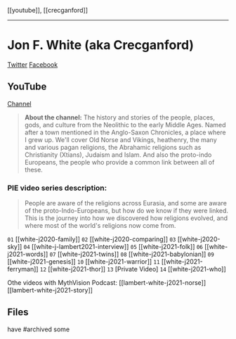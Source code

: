 [[youtube]], [[crecganford]]

---

# Jon F. White (aka Crecganford)

[Twitter](https://twitter.com/crecganford)
[Facebook](https://www.facebook.com/crecganford)

## YouTube
[Channel](https://www.youtube.com/channel/UChhMB_J0kz8eBJECy4d5uSQ)

> **About the channel:**
> The history and stories of the people, places, gods, and culture from the Neolithic to the early Middle Ages. Named after a town mentioned in the Anglo-Saxon Chronicles, a place where I grew up. We'll cover Old Norse and Vikings, heathenry, the many and various pagan religions, the Abrahamic religions such as Christianity (Xtians), Judaism and Islam. And also the proto-indo Europeans, the people who provide a common link between all of these.

### PIE video series description:
> People are aware of the religions across Eurasia, and some are aware of the proto-Indo-Europeans, but how do we know if they were linked. This is the journey into how we discovered how religions evolved, and where most of the world's religions now come from. 

`01` [[white-j2020-family]]
`02` [[white-j2020-comparing]]
`03` [[white-j2020-sky]]
`04` [[white-j-lambert2021-interview]]
`05` [[white-j2021-folk]]
`06` [[white-j2021-words]]
`07` [[white-j2021-twins]]
`08` [[white-j2021-babylonian]]
`09` [[white-j2021-genesis]]
`10` [[white-j2021-warrior]]
`11` [[white-j2021-ferryman]]
`12` [[white-j2021-thor]]
`13` [Private Video]
`14` [[white-j2021-who]]

Othe videos with MythVision Podcast:
[[lambert-white-j2021-norse]]
[[lambert-white-j2021-story]]

## Files
have #archived some